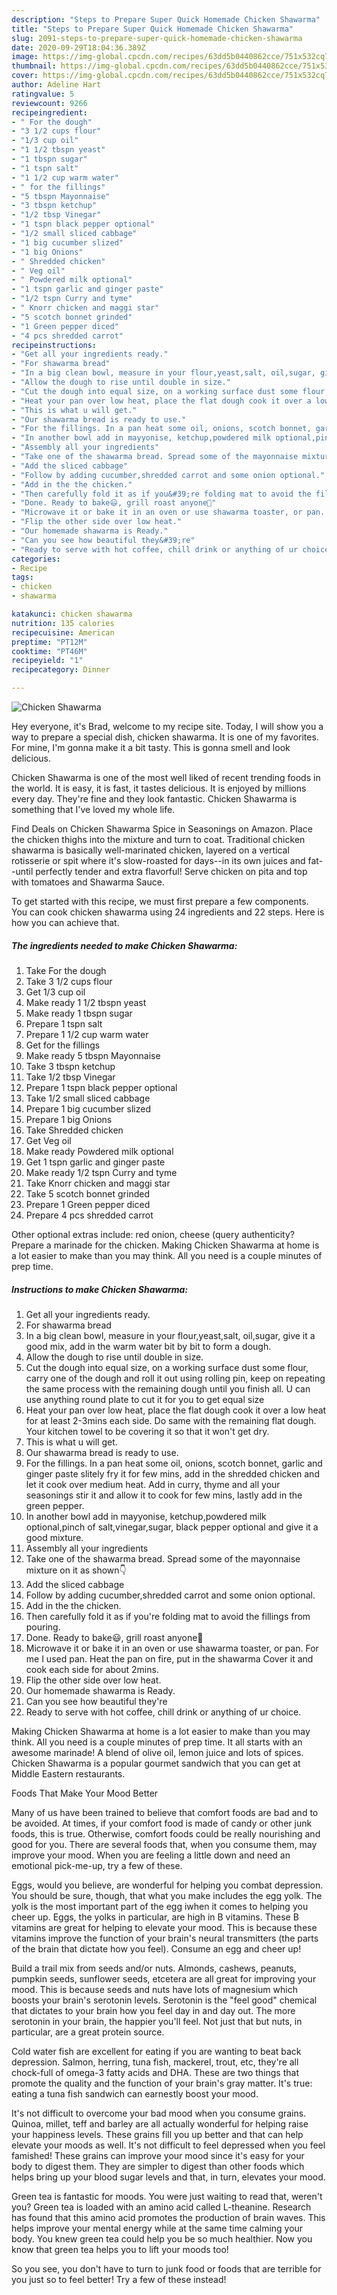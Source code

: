 ```yaml
---
description: "Steps to Prepare Super Quick Homemade Chicken Shawarma"
title: "Steps to Prepare Super Quick Homemade Chicken Shawarma"
slug: 2091-steps-to-prepare-super-quick-homemade-chicken-shawarma
date: 2020-09-29T18:04:36.389Z
image: https://img-global.cpcdn.com/recipes/63dd5b0440862cce/751x532cq70/chicken-shawarma-recipe-main-photo.jpg
thumbnail: https://img-global.cpcdn.com/recipes/63dd5b0440862cce/751x532cq70/chicken-shawarma-recipe-main-photo.jpg
cover: https://img-global.cpcdn.com/recipes/63dd5b0440862cce/751x532cq70/chicken-shawarma-recipe-main-photo.jpg
author: Adeline Hart
ratingvalue: 5
reviewcount: 9266
recipeingredient:
- " For the dough"
- "3 1/2 cups flour"
- "1/3 cup oil"
- "1 1/2 tbspn yeast"
- "1 tbspn sugar"
- "1 tspn salt"
- "1 1/2 cup warm water"
- " for the fillings"
- "5 tbspn Mayonnaise"
- "3 tbspn ketchup"
- "1/2 tbsp Vinegar"
- "1 tspn black pepper optional"
- "1/2 small sliced cabbage"
- "1 big cucumber slized"
- "1 big Onions"
- " Shredded chicken"
- " Veg oil"
- " Powdered milk optional"
- "1 tspn garlic and ginger paste"
- "1/2 tspn Curry and tyme"
- " Knorr chicken and maggi star"
- "5 scotch bonnet grinded"
- "1 Green pepper diced"
- "4 pcs shredded carrot"
recipeinstructions:
- "Get all your ingredients ready."
- "For shawarma bread"
- "In a big clean bowl, measure in your flour,yeast,salt, oil,sugar, give it a good mix, add in the warm water bit by bit to form a dough."
- "Allow the dough to rise until double in size."
- "Cut the dough into equal size, on a working surface dust some flour, carry one of the dough and roll it out using rolling pin, keep on repeating the same process with the remaining dough until you finish all. U can use anything round plate to cut it for you to get equal size"
- "Heat your pan over low heat, place the flat dough cook it over a low heat for at least 2-3mins each side. Do same with the remaining flat dough. Your kitchen towel to be covering it so that it won&#39;t get dry."
- "This is what u will get."
- "Our shawarma bread is ready to use."
- "For the fillings. In a pan heat some oil, onions, scotch bonnet, garlic and ginger paste slitely fry it for few mins, add in the shredded chicken and let it cook over medium heat. Add in curry, thyme and all your seasonings stir it and allow it to cook for few mins, lastly add in the green pepper."
- "In another bowl add in mayyonise, ketchup,powdered milk optional,pinch of salt,vinegar,sugar, black pepper optional and give it a good mixture."
- "Assembly all your ingredients"
- "Take one of the shawarma bread. Spread some of the mayonnaise mixture on it as shown👇"
- "Add the sliced cabbage"
- "Follow by adding cucumber,shredded carrot and some onion optional."
- "Add in the the chicken."
- "Then carefully fold it as if you&#39;re folding mat to avoid the fillings from pouring."
- "Done. Ready to bake😃, grill roast anyone🤗"
- "Microwave it or bake it in an oven or use shawarma toaster, or pan. For me I used pan. Heat the pan on fire, put in the shawarma Cover it and cook each side for about 2mins."
- "Flip the other side over low heat."
- "Our homemade shawarma is Ready."
- "Can you see how beautiful they&#39;re"
- "Ready to serve with hot coffee, chill drink or anything of ur choice."
categories:
- Recipe
tags:
- chicken
- shawarma

katakunci: chicken shawarma 
nutrition: 135 calories
recipecuisine: American
preptime: "PT12M"
cooktime: "PT46M"
recipeyield: "1"
recipecategory: Dinner

---
```



![Chicken Shawarma](https://img-global.cpcdn.com/recipes/63dd5b0440862cce/751x532cq70/chicken-shawarma-recipe-main-photo.jpg)

Hey everyone, it's Brad, welcome to my recipe site. Today, I will show you a way to prepare a special dish, chicken shawarma. It is one of my favorites. For mine, I'm gonna make it a bit tasty. This is gonna smell and look delicious.

Chicken Shawarma is one of the most well liked of recent trending foods in the world. It is easy, it is fast, it tastes delicious. It is enjoyed by millions every day. They're fine and they look fantastic. Chicken Shawarma is something that I've loved my whole life.

Find Deals on Chicken Shawarma Spice in Seasonings on Amazon. Place the chicken thighs into the mixture and turn to coat. Traditional chicken shawarma is basically well-marinated chicken, layered on a vertical rotisserie or spit where it&#39;s slow-roasted for days--in its own juices and fat--until perfectly tender and extra flavorful! Serve chicken on pita and top with tomatoes and Shawarma Sauce.


To get started with this recipe, we must first prepare a few components. You can cook chicken shawarma using 24 ingredients and 22 steps. Here is how you can achieve that.

<!--inarticleads1-->

##### The ingredients needed to make Chicken Shawarma:

1. Take  For the dough
1. Take 3 1/2 cups flour
1. Get 1/3 cup oil
1. Make ready 1 1/2 tbspn yeast
1. Make ready 1 tbspn sugar
1. Prepare 1 tspn salt
1. Prepare 1 1/2 cup warm water
1. Get  for the fillings
1. Make ready 5 tbspn Mayonnaise
1. Take 3 tbspn ketchup
1. Take 1/2 tbsp Vinegar
1. Prepare 1 tspn black pepper optional
1. Take 1/2 small sliced cabbage
1. Prepare 1 big cucumber slized
1. Prepare 1 big Onions
1. Take  Shredded chicken
1. Get  Veg oil
1. Make ready  Powdered milk optional
1. Get 1 tspn garlic and ginger paste
1. Make ready 1/2 tspn Curry and tyme
1. Take  Knorr chicken and maggi star
1. Take 5 scotch bonnet grinded
1. Prepare 1 Green pepper diced
1. Prepare 4 pcs shredded carrot


Other optional extras include: red onion, cheese (query authenticity? Prepare a marinade for the chicken. Making Chicken Shawarma at home is a lot easier to make than you may think. All you need is a couple minutes of prep time. 

<!--inarticleads2-->

##### Instructions to make Chicken Shawarma:

1. Get all your ingredients ready.
1. For shawarma bread
1. In a big clean bowl, measure in your flour,yeast,salt, oil,sugar, give it a good mix, add in the warm water bit by bit to form a dough.
1. Allow the dough to rise until double in size.
1. Cut the dough into equal size, on a working surface dust some flour, carry one of the dough and roll it out using rolling pin, keep on repeating the same process with the remaining dough until you finish all. U can use anything round plate to cut it for you to get equal size
1. Heat your pan over low heat, place the flat dough cook it over a low heat for at least 2-3mins each side. Do same with the remaining flat dough. Your kitchen towel to be covering it so that it won&#39;t get dry.
1. This is what u will get.
1. Our shawarma bread is ready to use.
1. For the fillings. In a pan heat some oil, onions, scotch bonnet, garlic and ginger paste slitely fry it for few mins, add in the shredded chicken and let it cook over medium heat. Add in curry, thyme and all your seasonings stir it and allow it to cook for few mins, lastly add in the green pepper.
1. In another bowl add in mayyonise, ketchup,powdered milk optional,pinch of salt,vinegar,sugar, black pepper optional and give it a good mixture.
1. Assembly all your ingredients
1. Take one of the shawarma bread. Spread some of the mayonnaise mixture on it as shown👇
1. Add the sliced cabbage
1. Follow by adding cucumber,shredded carrot and some onion optional.
1. Add in the the chicken.
1. Then carefully fold it as if you&#39;re folding mat to avoid the fillings from pouring.
1. Done. Ready to bake😃, grill roast anyone🤗
1. Microwave it or bake it in an oven or use shawarma toaster, or pan. For me I used pan. Heat the pan on fire, put in the shawarma Cover it and cook each side for about 2mins.
1. Flip the other side over low heat.
1. Our homemade shawarma is Ready.
1. Can you see how beautiful they&#39;re
1. Ready to serve with hot coffee, chill drink or anything of ur choice.


Making Chicken Shawarma at home is a lot easier to make than you may think. All you need is a couple minutes of prep time. It all starts with an awesome marinade! A blend of olive oil, lemon juice and lots of spices. Chicken Shawarma is a popular gourmet sandwich that you can get at Middle Eastern restaurants. 

Foods That Make Your Mood Better


Many of us have been trained to believe that comfort foods are bad and to be avoided. At times, if your comfort food is made of candy or other junk foods, this is true. Otherwise, comfort foods could be really nourishing and good for you. There are several foods that, when you consume them, may improve your mood. When you are feeling a little down and need an emotional pick-me-up, try a few of these.

Eggs, would you believe, are wonderful for helping you combat depression. You should be sure, though, that what you make includes the egg yolk. The yolk is the most important part of the egg iwhen it comes to helping you cheer up. Eggs, the yolks in particular, are high in B vitamins. These B vitamins are great for helping to elevate your mood. This is because these vitamins improve the function of your brain's neural transmitters (the parts of the brain that dictate how you feel). Consume an egg and cheer up!

Build a trail mix from seeds and/or nuts. Almonds, cashews, peanuts, pumpkin seeds, sunflower seeds, etcetera are all great for improving your mood. This is because seeds and nuts have lots of magnesium which boosts your brain's serotonin levels. Serotonin is the "feel good" chemical that dictates to your brain how you feel day in and day out. The more serotonin in your brain, the happier you'll feel. Not just that but nuts, in particular, are a great protein source.

Cold water fish are excellent for eating if you are wanting to beat back depression. Salmon, herring, tuna fish, mackerel, trout, etc, they're all chock-full of omega-3 fatty acids and DHA. These are two things that promote the quality and the function of your brain's gray matter. It's true: eating a tuna fish sandwich can earnestly boost your mood. 

It's not difficult to overcome your bad mood when you consume grains. Quinoa, millet, teff and barley are all actually wonderful for helping raise your happiness levels. These grains fill you up better and that can help elevate your moods as well. It's not difficult to feel depressed when you feel famished! These grains can improve your mood since it's easy for your body to digest them. They are simpler to digest than other foods which helps bring up your blood sugar levels and that, in turn, elevates your mood.

Green tea is fantastic for moods. You were just waiting to read that, weren't you? Green tea is loaded with an amino acid called L-theanine. Research has found that this amino acid promotes the production of brain waves. This helps improve your mental energy while at the same time calming your body. You knew green tea could help you be so much healthier. Now you know that green tea helps you to lift your moods too!

So you see, you don't have to turn to junk food or foods that are terrible for you just so to feel better! Try a few of these instead!


